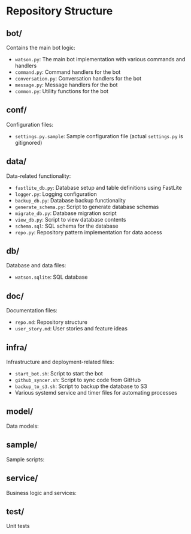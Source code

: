 # Repository Structure

## bot/
Contains the main bot logic:
- `watson.py`: The main bot implementation with various commands and handlers
- `command.py`: Command handlers for the bot
- `conversation.py`: Conversation handlers for the bot
- `message.py`: Message handlers for the bot
- `common.py`: Utility functions for the bot

## conf/
Configuration files:
- `settings.py.sample`: Sample configuration file (actual `settings.py` is gitignored)

## data/
Data-related functionality:
- `fastlite_db.py`: Database setup and table definitions using FastLite
- `logger.py`: Logging configuration
- `backup_db.py`: Database backup functionality
- `generate_schema.py`: Script to generate database schemas
- `migrate_db.py`: Database migration script
- `view_db.py`: Script to view database contents
- `schema.sql`: SQL schema for the database
- `repo.py`: Repository pattern implementation for data access

## db/
Database and data files:
- `watson.sqlite`: SQL database

## doc/
Documentation files:
- `repo.md`: Repository structure
- `user_story.md`: User stories and feature ideas

## infra/
Infrastructure and deployment-related files:
- `start_bot.sh`: Script to start the bot
- `github_syncer.sh`: Script to sync code from GitHub
- `backup_to_s3.sh`: Script to backup the database to S3
- Various systemd service and timer files for automating processes

## model/
Data models:

## sample/
Sample scripts:

## service/
Business logic and services:

## test/
Unit tests
